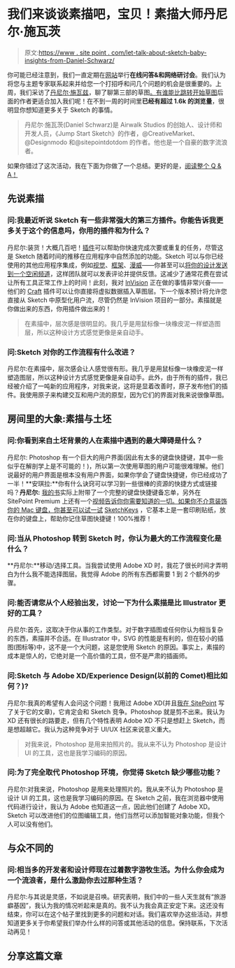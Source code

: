 # 我们来谈谈素描吧，宝贝！素描大师丹尼尔·施瓦茨

> 原文:[https://www . site point . com/let-talk-about-sketch-baby-insights-from-Daniel-Schwarz/](https://www.sitepoint.com/lets-talk-about-sketch-baby-insights-from-daniel-schwarz/)

你可能已经注意到，我们一直定期在[网站](https://www.sitepoint.com/)举行**在线问答&和网络研讨会**。我们认为将您与主题专家联系起来并给您一个打招呼和问几个问题的机会是很重要的。上周，我们采访了[丹尼尔·施瓦兹](https://twitter.com/mrdanielschwarz/)，聊了聊第三部的草图[。有谁能比](https://www.sketchapp.com/)[跳转开始草图](https://www.sitepoint.com/premium/books/jump-start-sketch)后面的作者更适合加入我们呢！在不到一周的时间里**已经有超过 1.6k 的浏览量**，很明显你想知道更多关于 Sketch 的事情。

> 丹尼尔·施瓦茨(Daniel Schwarz)是 Airwalk Studios 的创始人、设计师和开发人员，《Jump Start Sketch》的作者，@CreativeMarket、@Designmodo 和@sitepointdotdom 的作者。他也是一个自豪的数字流浪者。

如果你错过了这次活动，我在下面为你做了一个总结。更好的是，[阅读整个 Q & A！](https://www.sitepoint.com/community/t/live-q-a-daniel-schwarz-on-sketch-3-june-2nd-1pm-pst/225724)

## 先说素描

### 问:我最近听说 Sketch 有一些非常强大的第三方插件。你能告诉我更多关于这个的信息吗，你用的插件和为什么？

丹尼尔:装货！大概几百吧！[插件](http://www.sketchapp.com/extensions/plugins/)可以帮助你快速完成次要或重复的任务，尽管这是 Sketch 随着时间的推移在应用程序中自然添加的功能。Sketch 可以与你已经使用的其他应用程序集成，例如[视觉](https://www.invisionapp.com/)、[框架](http://framerjs.com/)、[漫威](https://marvelapp.com/prototype-with-sketch/)——你甚至可以[将你的设计发送到一个空闲频道](https://github.com/shahruz/Send-to-Slack)，这样团队就可以发表评论并提供反馈。这减少了通常花费在尝试让所有工具正常工作上的时间！此刻，我对 [InVision](https://www.invisionapp.com/) 正在做的事情非常兴奋——他们的 [Craft](https://www.invisionapp.com/craft) 插件可以让你直接将虚拟数据插入草图层。下一个版本预计将允许您直接从 Sketch 中原型化用户流，尽管仍然是 InVision 项目的一部分。素描就是你做出来的东西，你用插件做出来的！

> 在素描中，层次感是很明显的。我几乎是用鼠标像一块橡皮泥一样塑造图层，所以这种设计方式感觉更像是亲自动手。

### 问:Sketch 对你的工作流程有什么改进？

丹尼尔:在素描中，层次感会让人感觉很有形。我几乎是用鼠标像一块橡皮泥一样塑造图层，所以这种设计方式感觉更像是亲自动手。此外，由于所有的插件，我已经被介绍了一吨新的应用程序，对我来说，这将是显着改善时，原子发布他们的插件。我使用原子来构建交互和用户流的原型，因为它们的界面对我来说很像草图。

## 房间里的大象:素描与土坯

### 问:你看到来自土坯背景的人在素描中遇到的最大障碍是什么？

丹尼尔: Photoshop 有一个巨大的用户界面(因此有太多的键盘快捷键，其中一些似乎在解剖学上是不可能的！)，所以第一次使用草图的用户可能很难理解。他们说最好的用户界面是根本没有用户界面，如果你学会了键盘快捷键，你已经成功了一半！**安琪拉:**你有什么诀窍可以学习到一些很棒的资源的快捷方式或链接吗？**丹尼尔:** [我的书](https://www.sitepoint.com/premium/books/jump-start-sketch)实际上附带了一个完整的键盘快捷键备忘单，另外在 SitePoint Premium 上还有一个[视频告诉你你需要知道的一切。如果你不介意装饰你的 Mac 键盘，你甚至可以试一试](https://www.sitepoint.com/premium/screencasts/sketch-keyboard-shortcuts-you-should-know) [SketchKeys](http://sketchkeys.com/) ，它基本上是一套印刷贴纸，放在你的键盘上，帮助你记住草图快捷键！100%推荐！

### 问:当从 Photoshop 转到 Sketch 时，你认为最大的工作流程变化是什么？

**丹尼尔:**移动/选择工具。当我尝试使用 Adobe XD 时，我花了很长时间才弄明白为什么我不能选择图层。我觉得 Adobe 的所有东西都需要 1 到 2 个额外的步骤。

### 问:能否请您从个人经验出发，讨论一下为什么素描是比 Illustrator 更好的工具？

丹尼尔:首先，这取决于你从事的工作类型。对于数字插图或任何你认为相当复杂的东西，素描并不合适。在 Illustrator 中，SVG 的性能是有利的，但在较小的插图(图标等)中，这不是一个大问题，这是您使用 Sketch 的原因。事实上，素描的成本是惊人的，它绝对是一个高价值的工具，但不是严肃的插画师。

### 问:Sketch 与 Adobe XD/Experience Design(以前的 Comet)相比如何？)?

丹尼尔:我真的希望有人会问这个问题！我用过 Adobe XD(并且[我在 SitePoint](https://www.sitepoint.com/what-is-adobe-xd-or-project-comet-and-should-you-care/) 写了关于它的文章)，它肯定会和 Sketch 竞争。Photoshop 就是剪不出来。我认为 XD 还有很长的路要走，但有几个特性表明 Adobe XD 不只是想赶上 Sketch，而是想超越它。我认为这种竞争对于 UI/UX 社区来说意义重大。

> 对我来说，Photoshop 是用来拍照片的。我从来不认为 Photoshop 是设计 UI 的工具，这也是我学习编码的原因。

### 问:为了完全取代 Photoshop 环境，你觉得 Sketch 缺少哪些功能？

丹尼尔:对我来说，Photoshop 是用来处理照片的。我从来不认为 Photoshop 是设计 UI 的工具，这也是我学习编码的原因。在 Sketch 之前，我在浏览器中使用代码进行设计，我认为 Adobe 也知道这一点，因此他们创建了 Adobe XD。Sketch 可以改进他们的位图编辑工具，他们当然可以添加智能对象功能，但我个人可以没有他们。

## 与众不同的

### 问:相当多的开发者和设计师现在过着数字游牧生活。为什么你会成为一个流浪者，是什么激励你去过那种生活？

丹尼尔:与其说是灵感，不如说是召唤。研究表明，我们中的一些人天生就有“旅游癖基因”，我认为我的情况听起来是真的。我不认为我会真正安定下来。这还没有结束，你可以在这个帖子里找到更多的问题和对话。我们喜欢举办这些活动，并想知道更多关于你希望我们举办什么样的问答或其他活动的信息。保持联系，下次活动再见！

## 分享这篇文章